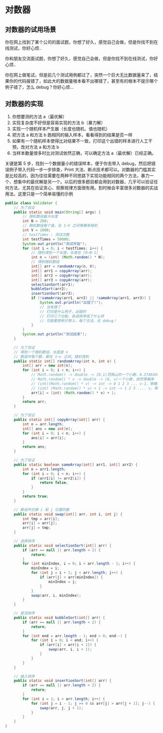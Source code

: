 # 对数器

## 对数器的试用场景

你在网上找到了某个公司的面试题，你想了好久，感觉自己会做，但是你找不到在线测试，你好心烦..

你和朋友交流面试题，你想了好久，感觉自己会做，但是你找不到在线测试，你好心烦..

你在网上做笔试，但是前几个测试用例都过了，突然一个巨大无比数据量来了，结果你的代码报错了，如此大的数据量根本看不出哪错了，甚至有的根本不提示哪个例子错了，怎么 debug？你好心烦…

## 对数器的实现

1. 你想要测的方法 a（最优解）
2. 实现复杂度不好但是容易实现的方法 b（暴力解）
3. 实现一个随机样本产生器（长度也随机、值也随机）
4. 把方法 a 和方法 b 跑相同的输入样本，看看得到的结果是否一样
5. 如果有一个随机样本使得比对结果不一致，打印这个出错的样本进行人工干预，改对方法 a 和方法 b
6. 当样本数量很多时比对测试依然正确，可以确定方法 a（最优解）已经正确。 

关键是第 5 步，找到一个数据量小的错误样本，便于你去带入 debug，然后把错误例子带入代码一步一步排查，Print 大法、断点技术都可以。对数器的门槛其实是比较高的，因为往往需要在两种不同思路下实现功能相同的两个方法，暴力一个、想象中的最优解是另一个。以后的很多题目都会用到对数器，几乎可以验证任何方法，尤其在验证贪心、观察规律方面很有用。到时候会丰富很多对数器的实战用法，这里只是一个简单易懂的示例

```java
public class Validator {
    // 为了验证
    public static void main(String[] args) {
        // 随机数组最大长度
        int N = 200;
        // 随机数组每个值，在 1~V 之间等概率随机
        int V = 1000;
        // testTimes : 测试次数
        int testTimes = 50000;
        System.out.println("测试开始");
        for (int i = 0; i < testTimes; i++) {
            // 随机得到一个长度，长度在 [0~N-1]
            int n = (int) (Math.random() * N);
            // 得到随机数组
            int[] arr = randomArray(n, V);
            int[] arr1 = copyArray(arr);
            int[] arr2 = copyArray(arr);
            int[] arr3 = copyArray(arr);
            selectionSort(arr1);
            bubbleSort(arr2);
            insertionSort(arr3);
            if (!sameArray(arr1, arr2) || !sameArray(arr1, arr3)) {
                System.out.println("出错了!");
                // 当有错了
                // 打印是什么例子，出错的
                // 打印三个功能，各自排序成了什么样
                // 可能要把例子带入，每个方法，去 debug！
            }
        }
        System.out.println("测试结束");
    }

    // 为了验证
    // 得到一个随机数组，长度是 n
    // 数组中每个数，都在 1~v 之间，随机得到
    public static int[] randomArray(int n, int v) {
        int[] arr = new int[n];
        for (int i = 0; i < n; i++) {
            // Math.random() -> double -> [0,1)范围山的一个小数，0.37463473126、0.001231231，等概率！
            // Math.random() * v -> double -> [0, v)一个小数，依然等概率
            // (int)(Math.random() * v) -> int -> 0 1 2 3 ... v-1，等概率的！
            // (int) (Math.random() * v) + 1 -> int -> 1 2 3 .... v，等概率的！
            arr[i] = (int) (Math.random() * v) + 1;
        }
        return arr;
    }

    // 为了验证
    public static int[] copyArray(int[] arr) {
        int n = arr.length;
        int[] ans = new int[n];
        for (int i = 0; i < n; i++) {
            ans[i] = arr[i];
        }
        return ans;
    }

    // 为了验证
    public static boolean sameArray(int[] arr1, int[] arr2) {
        int n = arr1.length;
        for (int i = 0; i < n; i++) {
            if (arr1[i] != arr2[i]) {
                return false;
            }
        }
        return true;
    }

    // 数组中交换 i 和 j 位置的数
    public static void swap(int[] arr, int i, int j) {
        int tmp = arr[i];
        arr[i] = arr[j];
        arr[j] = tmp;
    }

    // 选择排序
    public static void selectionSort(int[] arr) {
        if (arr == null || arr.length < 2) {
            return;
        }
        for (int minIndex, i = 0; i < arr.length - 1; i++) {
            minIndex = i;
            for (int j = i + 1; j < arr.length; j++) {
                if (arr[j] < arr[minIndex]) {
                    minIndex = j;
                }
            }
            swap(arr, i, minIndex);
        }
    }

    // 冒泡排序
    public static void bubbleSort(int[] arr) {
        if (arr == null || arr.length < 2) {
            return;
        }
        for (int end = arr.length - 1; end > 0; end--) {
            for (int i = 0; i < end; i++) {
                if (arr[i] > arr[i + 1]) {
                    swap(arr, i, i + 1);
                }
            }
        }
    }

    // 插入排序
    public static void insertionSort(int[] arr) {
        if (arr == null || arr.length < 2) {
            return;
        }
        for (int i = 1; i < arr.length; i++) {
            for (int j = i - 1; j >= 0 && arr[j] > arr[j + 1]; j--) {
                swap(arr, j, j + 1);
            }
        }
    }
}
```

